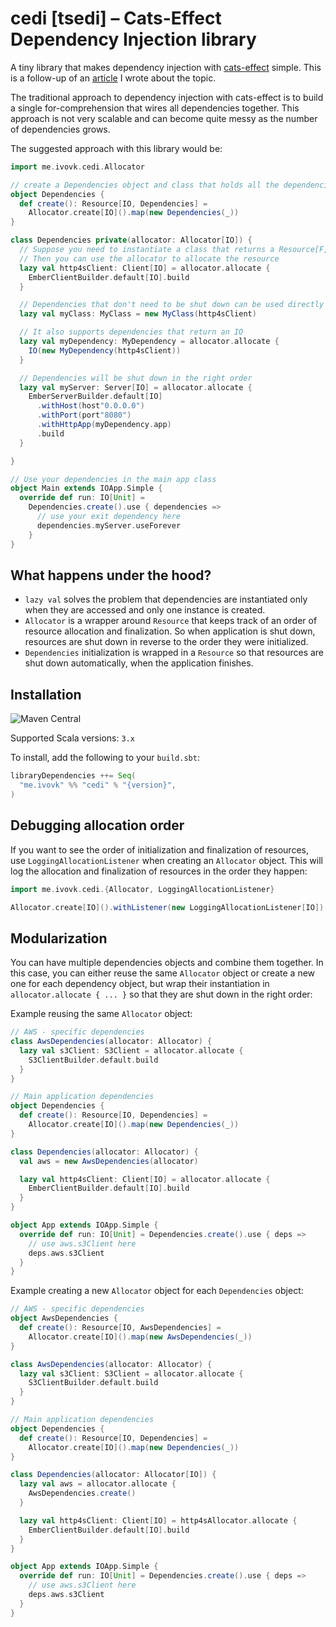 # cedi [tsedi] – Cats-Effect Dependency Injection library

A tiny library that makes dependency injection with [cats-effect](https://github.com/typelevel/cats-effect) simple.
This is a follow-up of an [article](https://medium.com/@ivovk/dependency-injection-with-cats-effect-resource-monad-ad7cd47b977) I wrote about the topic.

The traditional approach to dependency injection with cats-effect is to build a single for-comprehension that wires all
dependencies together. This approach is not very scalable and can become quite messy as the number of dependencies
grows.

The suggested approach with this library would be:

```scala
import me.ivovk.cedi.Allocator

// create a Dependencies object and class that holds all the dependencies:
object Dependencies {
  def create(): Resource[IO, Dependencies] =
    Allocator.create[IO]().map(new Dependencies(_))
}

class Dependencies private(allocator: Allocator[IO]) {
  // Suppose you need to instantiate a class that returns a Resource[F, A]
  // Then you can use the allocator to allocate the resource
  lazy val http4sClient: Client[IO] = allocator.allocate {
    EmberClientBuilder.default[IO].build
  }

  // Dependencies that don't need to be shut down can be used directly
  lazy val myClass: MyClass = new MyClass(http4sClient)

  // It also supports dependencies that return an IO
  lazy val myDependency: MyDependency = allocator.allocate {
    IO(new MyDependency(http4sClient))
  }

  // Dependencies will be shut down in the right order
  lazy val myServer: Server[IO] = allocator.allocate {
    EmberServerBuilder.default[IO]
      .withHost(host"0.0.0.0")
      .withPort(port"8080")
      .withHttpApp(myDependency.app)
      .build
  }

}

// Use your dependencies in the main app class
object Main extends IOApp.Simple {
  override def run: IO[Unit] =
    Dependencies.create().use { dependencies =>
      // use your exit dependency here
      dependencies.myServer.useForever
    }
}
```

## What happens under the hood?

* `lazy val` solves the problem that dependencies are instantiated only when they are accessed and only one instance is
  created.
* `Allocator` is a wrapper around `Resource` that keeps track of an order of resource allocation and finalization. So
  when application is shut down, resources are shut down in reverse to the order they were initialized.
* `Dependencies` initialization is wrapped in a `Resource` so that resources are shut down automatically, when the
  application finishes.

## Installation

![Maven Central](https://img.shields.io/maven-central/v/me.ivovk/cedi_3?style=flat-square&color=green)

Supported Scala versions: `3.x`

To install, add the following to your `build.sbt`:

```scala
libraryDependencies ++= Seq(
  "me.ivovk" %% "cedi" % "{version}",
)
```

## Debugging allocation order

If you want to see the order of initialization and finalization of resources, use `LoggingAllocationListener` when
creating an `Allocator` object. This will log the allocation and finalization of resources in the order they happen:

```scala
import me.ivovk.cedi.{Allocator, LoggingAllocationListener}

Allocator.create[IO]().withListener(new LoggingAllocationListener[IO])
```

## Modularization

You can have multiple dependencies objects and combine them together. In this case, you can either reuse the same
`Allocator` object or create a new one for each dependency object, but wrap their instantiation
in `allocator.allocate { ... }` so that they are shut down in the right order:

Example reusing the same `Allocator` object:

```scala
// AWS - specific dependencies
class AwsDependencies(allocator: Allocator) {
  lazy val s3Client: S3Client = allocator.allocate {
    S3ClientBuilder.default.build
  }
}

// Main application dependencies
object Dependencies {
  def create(): Resource[IO, Dependencies] =
    Allocator.create[IO]().map(new Dependencies(_))
}

class Dependencies(allocator: Allocator) {
  val aws = new AwsDependencies(allocator)

  lazy val http4sClient: Client[IO] = allocator.allocate {
    EmberClientBuilder.default[IO].build
  }
}

object App extends IOApp.Simple {
  override def run: IO[Unit] = Dependencies.create().use { deps =>
    // use aws.s3Client here
    deps.aws.s3Client
  }
}
```

Example creating a new `Allocator` object for each `Dependencies` object:

```scala
// AWS - specific dependencies
object AwsDependencies {
  def create(): Resource[IO, AwsDependencies] =
    Allocator.create[IO]().map(new AwsDependencies(_))
}

class AwsDependencies(allocator: Allocator) {
  lazy val s3Client: S3Client = allocator.allocate {
    S3ClientBuilder.default.build
  }
}

// Main application dependencies
object Dependencies {
  def create(): Resource[IO, Dependencies] =
    Allocator.create[IO]().map(new Dependencies(_))
}

class Dependencies(allocator: Allocator[IO]) {
  lazy val aws = allocator.allocate {
    AwsDependencies.create()
  }

  lazy val http4sClient: Client[IO] = http4sAllocator.allocate {
    EmberClientBuilder.default[IO].build
  }
}

object App extends IOApp.Simple {
  override def run: IO[Unit] = Dependencies.create().use { deps =>
    // use aws.s3Client here
    deps.aws.s3Client
  }
}
```
